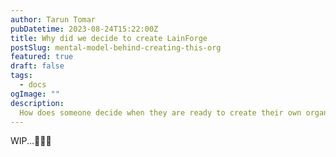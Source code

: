 ```yaml
---
author: Tarun Tomar
pubDatetime: 2023-08-24T15:22:00Z
title: Why did we decide to create LainForge
postSlug: mental-model-behind-creating-this-org
featured: true
draft: false
tags:
  - docs
ogImage: ""
description:
  How does someone decide when they are ready to create their own organization? Or should you do it too?
---
```


WIP...👩🏽‍🔧
